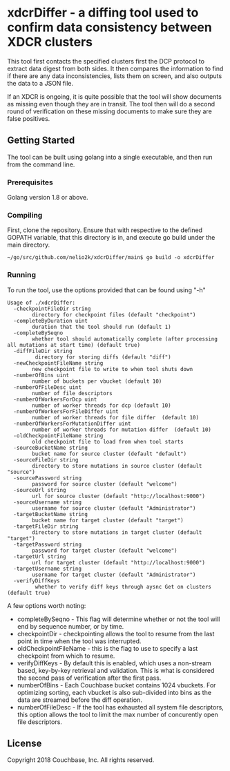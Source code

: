 # xdcrDiffer - a diffing tool used to confirm data consistency between XDCR clusters

This tool first contacts the specified clusters first the DCP protocol to extract data digest from both sides. It then compares the information to find if there are any data inconsistencies, lists them on screen, and also outputs the data to a JSON file.

If an XDCR is ongoing, it is quite possible that the tool will show documents as missing even though they are in transit. The tool then will do a second round of verification on these missing documents to make sure they are false positives.

## Getting Started

The tool can be built using golang into a single executable, and then run from the command line.


### Prerequisites

Golang version 1.8 or above.

### Compiling

First, clone the repository. Ensure that with respective to the defined GOPATH variable, that this directory is in, and execute go build under the main directory.

```
~/go/src/github.com/nelio2k/xdcrDiffer/main$ go build -o xdcrDiffer
```

### Running

To run the tool, use the options provided that can be found using "-h"

```
Usage of ./xdcrDiffer:
  -checkpointFileDir string
    	directory for checkpoint files (default "checkpoint")
  -completeByDuration uint
    	duration that the tool should run (default 1)
  -completeBySeqno
    	whether tool should automatically complete (after processing all mutations at start time) (default true)
  -diffFileDir string
    	 directory for storing diffs (default "diff")
  -newCheckpointFileName string
    	new checkpoint file to write to when tool shuts down
  -numberOfBins uint
    	number of buckets per vbucket (default 10)
  -numberOfFileDesc uint
    	number of file descriptors
  -numberOfWorkersForDcp uint
    	number of worker threads for dcp (default 10)
  -numberOfWorkersForFileDiffer uint
    	number of worker threads for file differ  (default 10)
  -numberOfWorkersForMutationDiffer uint
    	number of worker threads for mutation differ  (default 10)
  -oldCheckpointFileName string
    	old checkpoint file to load from when tool starts
  -sourceBucketName string
    	bucket name for source cluster (default "default")
  -sourceFileDir string
    	directory to store mutations in source cluster (default "source")
  -sourcePassword string
    	password for source cluster (default "welcome")
  -sourceUrl string
    	url for source cluster (default "http://localhost:9000")
  -sourceUsername string
    	username for source cluster (default "Administrator")
  -targetBucketName string
    	bucket name for target cluster (default "target")
  -targetFileDir string
    	directory to store mutations in target cluster (default "target")
  -targetPassword string
    	password for target cluster (default "welcome")
  -targetUrl string
    	url for target cluster (default "http://localhost:9000")
  -targetUsername string
    	username for target cluster (default "Administrator")
  -verifyDiffKeys
    	 whether to verify diff keys through aysnc Get on clusters (default true)
```

A few options worth noting:

- completeBySeqno - This flag will determine whether or not the tool will end by sequence number, or by time.
- checkpointDir - checkpointing allows the tool to resume from the last point in time when the tool was interrupted.
- oldCheckpointFileName - this is the flag to use to specify a last checkpoint from which to resume.
- verifyDiffKeys - By default this is enabled, which uses a non-stream based, key-by-key retrieval and validation. This is what is considered the second pass of verification after the first pass.
- numberOfBins - Each Couchbase bucket contains 1024 vbuckets. For optimizing sorting, each vbucket is also sub-divided into bins as the data are streamed before the diff operation.
- numberOfFileDesc - If the tool has exhausted all system file descriptors, this option allows the tool to limit the max number of concurently open file descriptors.

## License

Copyright 2018 Couchbase, Inc. All rights reserved.

